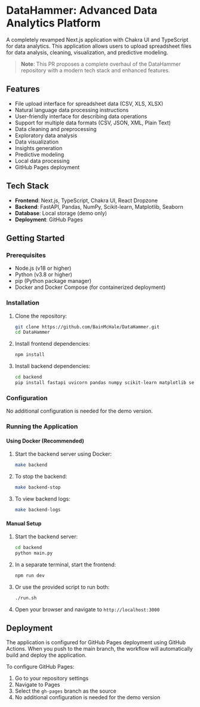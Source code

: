 # DataHammer: Advanced Data Analytics Platform

A completely revamped Next.js application with Chakra UI and TypeScript for data analytics. This application allows users to upload spreadsheet files for data analysis, cleaning, visualization, and predictive modeling.

> **Note**: This PR proposes a complete overhaul of the DataHammer repository with a modern tech stack and enhanced features.

## Features

- File upload interface for spreadsheet data (CSV, XLS, XLSX)
- Natural language data processing instructions
- User-friendly interface for describing data operations
- Support for multiple data formats (CSV, JSON, XML, Plain Text)
- Data cleaning and preprocessing
- Exploratory data analysis
- Data visualization
- Insights generation
- Predictive modeling
- Local data processing
- GitHub Pages deployment

## Tech Stack

- **Frontend**: Next.js, TypeScript, Chakra UI, React Dropzone
- **Backend**: FastAPI, Pandas, NumPy, Scikit-learn, Matplotlib, Seaborn
- **Database**: Local storage (demo only)
- **Deployment**: GitHub Pages

## Getting Started

### Prerequisites

- Node.js (v18 or higher)
- Python (v3.8 or higher)
- pip (Python package manager)
- Docker and Docker Compose (for containerized deployment)

### Installation

1. Clone the repository:
   ```bash
   git clone https://github.com/BainMcHale/DataHammer.git
   cd DataHammer
   ```

2. Install frontend dependencies:
   ```bash
   npm install
   ```

3. Install backend dependencies:
   ```bash
   cd backend
   pip install fastapi uvicorn pandas numpy scikit-learn matplotlib seaborn
   ```

### Configuration

No additional configuration is needed for the demo version.

### Running the Application

#### Using Docker (Recommended)

1. Start the backend server using Docker:
   ```bash
   make backend
   ```

2. To stop the backend:
   ```bash
   make backend-stop
   ```

3. To view backend logs:
   ```bash
   make backend-logs
   ```

#### Manual Setup

1. Start the backend server:
   ```bash
   cd backend
   python main.py
   ```

2. In a separate terminal, start the frontend:
   ```bash
   npm run dev
   ```

3. Or use the provided script to run both:
   ```bash
   ./run.sh
   ```

4. Open your browser and navigate to `http://localhost:3000`

## Deployment

The application is configured for GitHub Pages deployment using GitHub Actions. When you push to the main branch, the workflow will automatically build and deploy the application.

To configure GitHub Pages:

1. Go to your repository settings
2. Navigate to Pages
3. Select the `gh-pages` branch as the source
4. No additional configuration is needed for the demo version

